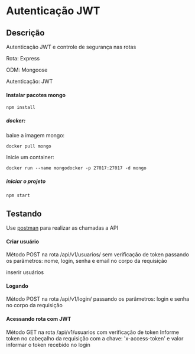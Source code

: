 # Autenticação JWT

## Descrição
Autenticação JWT e controle de segurança nas rotas

Rota: Express

ODM: Mongoose

Autenticação: JWT


#### Instalar pacotes mongo
`npm install`


##### docker:

baixe a imagem mongo:

`docker pull mongo`

Inicie um container:

`docker run --name mongodocker -p 27017:27017 -d mongo`

##### iniciar o projeto

`npm start`

## Testando
Use [postman](https://www.getpostman.com/apps) para realizar as chamadas a API

#### Criar usuário 
Método POST na rota /api/v1/usuarios/ sem verificação de token
passando os parâmetros: nome, login, senha e email no corpo da requisição

inserir usuários

#### Logando
Método POST na rota /api/v1/login/
passando os parâmetros: login e senha no corpo da requisição


#### Acessando rota com JWT
Método GET na rota /api/v1/usuarios com verificação de token
Informe token no cabeçalho da requisição com a chave: 'x-access-token' e valor informar o token recebido no login
